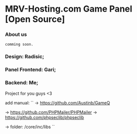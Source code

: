 # MRV-Hosting.com Game Panel [Open Source]

### About us
``
comming soon.
``

### Design: Radisic;
### Panel Frontend: Gari;
### Backend: Me;

Project for you guys <3

add manual:
``
-> https://github.com/Austinb/GameQ

-> https://github.com/PHPMailer/PHPMailer
-> https://github.com/phpseclib/phpseclib

   -> folder: /core/inc/libs
``
